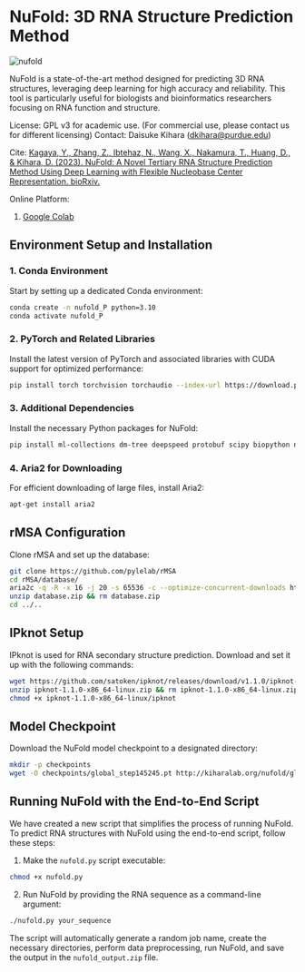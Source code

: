 # NuFold: 3D RNA Structure Prediction Method
![nufold](https://media.github.itap.purdue.edu/user/6911/files/5e300498-a159-40e4-9de4-a008ec7466fc)

NuFold is a state-of-the-art method designed for predicting 3D RNA structures, leveraging deep learning for high accuracy and reliability. This tool is particularly useful for biologists and bioinformatics researchers focusing on RNA function and structure.

License: GPL v3 for academic use. (For commercial use, please contact us for different licensing)
Contact: Daisuke Kihara (dkihara@purdue.edu)

Cite: [Kagaya, Y., Zhang, Z., Ibtehaz, N., Wang, X., Nakamura, T., Huang, D., & Kihara, D. (2023). NuFold: A Novel Tertiary RNA Structure Prediction Method Using Deep Learning with Flexible Nucleobase Center Representation. bioRxiv.](https://www.biorxiv.org/content/10.1101/2023.09.20.558715v1)

Online Platform:
1. [Google Colab](https://colab.research.google.com/github/kiharalab/nufold/blob/master/ColabNuFold.ipynb)

## Environment Setup and Installation

### 1. Conda Environment
Start by setting up a dedicated Conda environment:

```bash
conda create -n nufold_P python=3.10
conda activate nufold_P
```

### 2. PyTorch and Related Libraries
Install the latest version of PyTorch and associated libraries with CUDA support for optimized performance:

```bash
pip install torch torchvision torchaudio --index-url https://download.pytorch.org/whl/cu117
```

### 3. Additional Dependencies
Install the necessary Python packages for NuFold:

```bash
pip install ml-collections dm-tree deepspeed protobuf scipy biopython numpy shutil
```

### 4. Aria2 for Downloading
For efficient downloading of large files, install Aria2:

```bash
apt-get install aria2
```

## rMSA Configuration
Clone rMSA and set up the database:

```bash
git clone https://github.com/pylelab/rMSA
cd rMSA/database/
aria2c -q -R -x 16 -j 20 -s 65536 -c --optimize-concurrent-downloads https://kiharalab.org/nufold/database.zip
unzip database.zip && rm database.zip
cd ../..
```

## IPknot Setup
IPknot is used for RNA secondary structure prediction. Download and set it up with the following commands:

```bash
wget https://github.com/satoken/ipknot/releases/download/v1.1.0/ipknot-1.1.0-x86_64-linux.zip
unzip ipknot-1.1.0-x86_64-linux.zip && rm ipknot-1.1.0-x86_64-linux.zip
chmod +x ipknot-1.1.0-x86_64-linux/ipknot
```

## Model Checkpoint
Download the NuFold model checkpoint to a designated directory:

```bash
mkdir -p checkpoints
wget -O checkpoints/global_step145245.pt http://kiharalab.org/nufold/global_step145245.pt
```

## Running NuFold with the End-to-End Script
We have created a new script that simplifies the process of running NuFold. To predict RNA structures with NuFold using the end-to-end script, follow these steps:

1. Make the `nufold.py` script executable:

```bash
chmod +x nufold.py
```

2. Run NuFold by providing the RNA sequence as a command-line argument:

```bash
./nufold.py your_sequence
```

The script will automatically generate a random job name, create the necessary directories, perform data preprocessing, run NuFold, and save the output in the `nufold_output.zip` file.